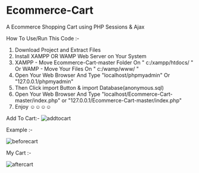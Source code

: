 # Ecommerce-Cart
A Ecommerce Shopping Cart using PHP Sessions &amp; Ajax

How To Use/Run This Code :-
1. Download Project and Extract Files
2. Install XAMPP OR WAMP Web Server on Your System
3. XAMPP - Move Ecommerce-Cart-master Folder On " c:/xampp/htdocs/ " Or WAMP - Move Your Files On " c:/wamp/www/ "
3. Open Your Web Browser And Type "localhost/phpmyadmin" Or "127.0.0.1/phpmyadmin"
4. Then Click import Button & import Database(anonymous.sql)
5. Open Your Web Browser And Type "localhost/Ecommerce-Cart-master/index.php" or "127.0.0.1/Ecommerce-Cart-master/index.php"
6. Enjoy  ☺☺☺☺


Add To Cart:-
![addtocart](https://github.com/54J4N/Ecommerce-Cart-master/assets/122589374/02791a3d-928c-44a1-8c0e-6c3e33025936)


Example :- 

![beforecart](https://github.com/54J4N/Ecommerce-Cart-master/assets/122589374/c17a9d7c-1792-4be9-8a06-33c900ff4fd6)

My Cart :-

![aftercart](https://github.com/54J4N/Ecommerce-Cart-master/assets/122589374/0abdf237-1c7c-4f7e-8354-2dead4f34a73)

